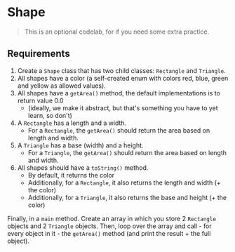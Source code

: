 # Shape

> This is an optional codelab, for if you need some extra practice.

## Requirements

1. Create a `Shape` class that has two child classes: `Rectangle` and `Triangle`.
2. All shapes have a color (a self-created enum with colors red, blue, green and yellow as allowed values).
3. All shapes have a `getArea()` method, the default implementations is to return value 0.0
    - (ideally, we make it abstract, but that's something you have to yet learn, so don't)
4. A `Rectangle` has a length and a width.
    - For a `Rectangle`, the `getArea()` should return the area based on length and width.
5. A `Triangle` has a base (width) and a height.
    - For a `Triangle`, the `getArea()` should return the area based on length and width.
6. All shapes should have a `toString()` method.
    - By default, it returns the color
    - Additionally, for a `Rectangle`, it also returns the length and width (+ the color)
    - Additionally, for a `Triangle`, it also returns the base and height (+ the color)
    
Finally, in a `main` method. Create an array in which you store 2 `Rectangle` objects and 2 `Triangle` objects.
Then, loop over the array and call - for every object in it - the `getArea()` method (and print the result + the full object). 
